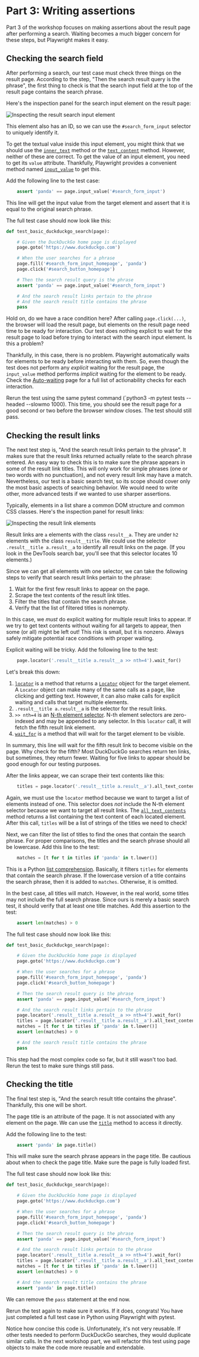 # Part 3: Writing assertions

Part 3 of the workshop focuses on making assertions about the result page after performing a search.
Waiting becomes a much bigger concern for these steps, but Playwright makes it easy.


## Checking the search field

After performing a search, our test case must check three things on the result page.
According to the step, "Then the search result query is the phrase",
the first thing to check is that the search input field at the top of the result page contains the search phrase.

Here's the inspection panel for the search input element on the result page:

![Inspecting the result search input element](images/inspect-result-search-input.png)

This element also has an ID,
so we can use the `#search_form_input` selector to uniquely identify it.

To get the textual value inside this input element,
you might think that we should use the
[`inner_text`](https://playwright.dev/python/docs/api/class-page#page-inner-text) method
or the [`text_content`](https://playwright.dev/python/docs/api/class-page#page-text-content) method.
However, neither of these are correct.
To get the value of an input element, you need to get its `value` attribute.
Thankfully, Playwright provides a convenient method named
[`input_value`](https://playwright.dev/python/docs/api/class-page#page-input-value) to get this.

Add the following line to the test case:

```python
    assert 'panda' == page.input_value('#search_form_input')
```

This line will get the input value from the target element and assert that it is equal to the original search phrase.

The full test case should now look like this:

```python
def test_basic_duckduckgo_search(page):

    # Given the DuckDuckGo home page is displayed
    page.goto('https://www.duckduckgo.com')

    # When the user searches for a phrase
    page.fill('#search_form_input_homepage', 'panda')
    page.click('#search_button_homepage')

    # Then the search result query is the phrase
    assert 'panda' == page.input_value('#search_form_input')

    # And the search result links pertain to the phrase
    # And the search result title contains the phrase
    pass
```

Hold on, do we have a race condition here?
After calling `page.click(...)`, the browser will load the result page,
but elements on the result page need time to be ready for interaction.
Our test does nothing explicit to wait for the result page to load before trying to interact with the search input element.
Is this a problem?

Thankfully, in this case, there is no problem.
Playwright automatically waits for elements to be ready before interacting with them.
So, even though the test does not perform any *explicit* waiting for the result page,
the `input_value` method performs *implicit* waiting for the element to be ready.
Check the [Auto-waiting](https://playwright.dev/python/docs/actionability) page
for a full list of actionability checks for each interaction.

Rerun the test using the same pytest command (`python3 -m pytest tests --headed --slowmo 1000).
This time, you should see the result page for a good second or two before the browser window closes.
The test should still pass.


## Checking the result links

The next test step is, "And the search result links pertain to the phrase".
It makes sure that the result links returned actually relate to the search phrase entered.
An easy way to check this is to make sure the phrase appears in some of the result link titles.
This will only work for simple phrases (one or two words with no punctuation),
and not every result link may have a match.
Nevertheless, our test is a basic search test,
so its scope should cover only the most basic aspects of searching behavior.
We would need to write other, more advanced tests if we wanted to use sharper assertions.

Typically, elements in a list share a common DOM structure and common CSS classes.
Here's the inspection panel for result links:

![Inspecting the result link elements](images/inspect-result-links.png)

Result links are `a` elements with the class `result__a`.
They are under `h2` elements with the class `result__title`.
We could use the selector `.result__title a.result__a` to identify all result links on the page.
(If you look in the DevTools search bar, you'll see that this selector locates 10 elements.)

Since we can get all elements with one selector,
we can take the following steps to verify that search result links pertain to the phrase:

1. Wait for the first few result links to appear on the page.
2. Scrape the text contents of the result link titles.
3. Filter the titles that contain the search phrase.
4. Verify that the list of filtered titles is nonempty.

In this case, we *must* do explicit waiting for multiple result links to appear.
If we try to get text contents without waiting for all targets to appear, then some (or all) might be left out!
This risk is small, but it is nonzero.
Always safely mitigate potential race conditions with proper waiting.

Explicit waiting will be tricky.
Add the following line to the test:

```python
    page.locator('.result__title a.result__a >> nth=4').wait_for()
```

Let's break this down:

1. [`locator`](https://playwright.dev/python/docs/api/class-page#page-locator) is a method that returns a
   [`Locator`](https://playwright.dev/python/docs/api/class-locator) object for the target element.
   A `Locator` object can make many of the same calls as a page, like clicking and getting text.
   However, it can also make calls for explicit waiting and calls that target multiple elements.
2. `.result__title a.result__a` is the selector for the result links.
3. `>> nth=4` is an [N-th element selector](https://playwright.dev/python/docs/selectors#n-th-element-selector).
   N-th element selectors are zero-indexed and may be appended to any selector.
   In this `locator` call, it will fetch the fifth result link element.
4. [`wait_for`](https://playwright.dev/python/docs/api/class-locator#locator-wait-for)
   is a method that will wait for the target element to be visible.

In summary, this line will wait for the fifth result link to become visible on the page.
Why check for the fifth?
Most DuckDuckGo searches return ten links, but sometimes, they return fewer.
Waiting for five links to appear should be good enough for our testing purposes.

After the links appear, we can scrape their text contents like this:

```python
    titles = page.locator('.result__title a.result__a').all_text_contents()
```

Again, we must use the `locator` method because we want to target a list of elements instead of one.
This selector does *not* include the N-th element selector because we want to target all result links.
The [`all_text_contents`](https://playwright.dev/python/docs/api/class-locator#locator-all-text-contents) method
returns a list containing the text content of each located element.
After this call, `titles` will be a list of strings of the titles we need to check!

Next, we can filter the list of titles to find the ones that contain the search phrase.
For proper comparisons, the titles and the search phrase should all be lowercase.
Add this line to the test:

```python
    matches = [t for t in titles if 'panda' in t.lower()]
```

This is a Python [list comprehension](https://docs.python.org/3/tutorial/datastructures.html#list-comprehensions).
Basically, it filters `titles` for elements that contain the search phrase.
If the lowercase version of a title contains the search phrase, then it is added to `matches`.
Otherwise, it is omitted.

In the best case, all titles will match.
However, in the real world, some titles may not include the full search phrase.
Since ours is merely a basic search test, it should verify that at least one title matches.
Add this assertion to the test:

```python
    assert len(matches) > 0
```

The full test case should now look like this:

```python
def test_basic_duckduckgo_search(page):

    # Given the DuckDuckGo home page is displayed
    page.goto('https://www.duckduckgo.com')

    # When the user searches for a phrase
    page.fill('#search_form_input_homepage', 'panda')
    page.click('#search_button_homepage')

    # Then the search result query is the phrase
    assert 'panda' == page.input_value('#search_form_input')

    # And the search result links pertain to the phrase
    page.locator('.result__title a.result__a >> nth=4').wait_for()
    titles = page.locator('.result__title a.result__a').all_text_contents()
    matches = [t for t in titles if 'panda' in t.lower()]
    assert len(matches) > 0

    # And the search result title contains the phrase
    pass
```

This step had the most complex code so far, but it still wasn't too bad.
Rerun the test to make sure things still pass.


## Checking the title

The final test step is, "And the search result title contains the phrase".
Thankfully, this one will be short.

The page title is an attribute of the page.
It is not associated with any element on the page.
We can use the [`title`](https://playwright.dev/python/docs/api/class-page#page-title) method
to access it directly.

Add the following line to the test:

```python
    assert 'panda' in page.title()
```

This will make sure the search phrase appears in the page title.
Be cautious about when to check the page title.
Make sure the page is fully loaded first.

The full test case should now look like this:

```python
def test_basic_duckduckgo_search(page):

    # Given the DuckDuckGo home page is displayed
    page.goto('https://www.duckduckgo.com')

    # When the user searches for a phrase
    page.fill('#search_form_input_homepage', 'panda')
    page.click('#search_button_homepage')

    # Then the search result query is the phrase
    assert 'panda' == page.input_value('#search_form_input')

    # And the search result links pertain to the phrase
    page.locator('.result__title a.result__a >> nth=4').wait_for()
    titles = page.locator('.result__title a.result__a').all_text_contents()
    matches = [t for t in titles if 'panda' in t.lower()]
    assert len(matches) > 0

    # And the search result title contains the phrase
    assert 'panda' in page.title()
```

We can remove the `pass` statement at the end now.

Rerun the test again to make sure it works.
If it does, congrats!
You have just completed a full test case in Python using Playwright with pytest.

Notice how concise this code is.
Unfortunately, it's not very reusable.
If other tests needed to perform DuckDuckGo searches,
they would duplicate similar calls.
In the next workshop part, we will refactor this test using page objects to make the code more reusable and extendable.
